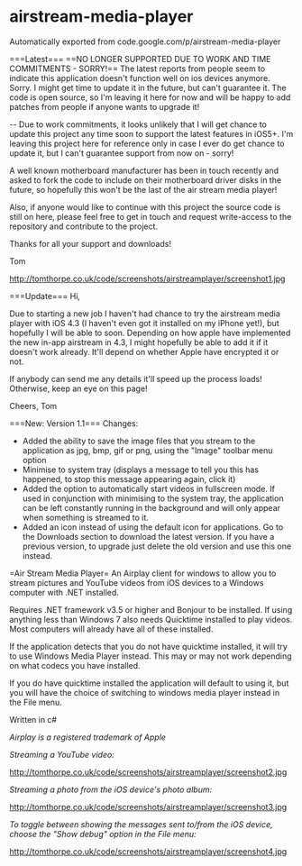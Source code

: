 # airstream-media-player
Automatically exported from code.google.com/p/airstream-media-player

===Latest===
==NO LONGER SUPPORTED DUE TO WORK AND TIME COMMITMENTS - SORRY!==
The latest reports from people seem to indicate this application doesn't function well on ios devices anymore. Sorry. I might get time to update it in the future, but can't guarantee it. The code is open source, so I'm leaving it here for now and will be happy to add patches from people if anyone wants to upgrade it!

--
Due to work commitments, it looks unlikely that I will get chance to update this project any time soon to support the latest features in iOS5+. I'm leaving this project here for reference only in case I ever do get chance to update it, but I can't guarantee support from now on - sorry! 

A well known motherboard manufacturer has been in touch recently and asked to fork the code to include on their motherboard driver disks in the future, so hopefully this won't be the last of the air stream media player!

Also, if anyone would like to continue with this project the source code is still on here, please feel free to get in touch and request write-access to the repository and contribute to the project.

Thanks for all your support and downloads!

Tom


http://tomthorpe.co.uk/code/screenshots/airstreamplayer/screenshot1.jpg

===Update===
Hi,

Due to starting a new job I haven't had chance to try the airstream media player with iOS 4.3 (I haven't even got it installed on my iPhone yet!), but hopefully I will be able to soon. Depending on how apple have implemented the new in-app airstream in 4.3, I might hopefully be able to add it if it doesn't work already. It'll depend on whether Apple have encrypted it or not.

If anybody can send me any details it'll speed up the process loads! Otherwise, keep an eye on this page!

Cheers,
Tom

===New: Version 1.1===
Changes:
  * Added the ability to save the image files that you stream to the application as jpg, bmp, gif or png, using the "Image" toolbar menu option
  * Minimise to system tray (displays a message to tell you this has happened, to stop this message appearing again, click it)
  * Added the option to automatically start videos in fullscreen mode. If used in conjunction with minimising to the system tray, the application can be left constantly running in the background and will only appear when something is streamed to it.
  * Added an icon instead of using the default icon for applications.
Go to the Downloads section to download the latest version. If you have a previous version, to upgrade just delete the old version and use this one instead.

=Air Stream Media Player=
An Airplay client for windows to allow you to stream pictures and YouTube videos from iOS devices to a Windows computer with .NET installed.

Requires .NET framework v3.5 or higher and Bonjour to be installed. If using anything less than Windows 7 also needs Quicktime installed to play videos. Most computers will already have all of these installed.

If the application detects that you do not have quicktime installed, it will try to use Windows Media Player instead. This may or may not work depending on what codecs you have installed. 

If you do have quicktime installed the application will default to using it, but you will have the choice of switching to windows media player instead in the File menu.

Written in c#

_Airplay is a registered trademark of Apple_

_Streaming a YouTube video:_

http://tomthorpe.co.uk/code/screenshots/airstreamplayer/screenshot2.jpg 

_Streaming a photo from the iOS device's photo album:_

http://tomthorpe.co.uk/code/screenshots/airstreamplayer/screenshot3.jpg

_To toggle between showing the messages sent to/from the iOS device, choose the "Show debug" option in the File menu:_

http://tomthorpe.co.uk/code/screenshots/airstreamplayer/screenshot4.jpg
